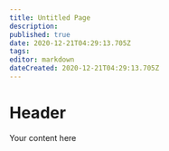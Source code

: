 ```yaml
---
title: Untitled Page
description: 
published: true
date: 2020-12-21T04:29:13.705Z
tags: 
editor: markdown
dateCreated: 2020-12-21T04:29:13.705Z
---
```


# Header
Your content here